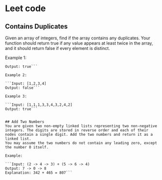 
# Leet code 


## Contains Duplicates
Given an array of integers, find if the array contains any duplicates.
Your function should return true if any value appears at least twice in the array, and it should return false if every element is distinct.

Example 1:

```Input: [1,2,3,1]
Output: true```

Example 2:

```Input: [1,2,3,4]
Output: false```

Example 3:

```Input: [1,1,1,3,3,4,3,2,4,2]
Output: true```


## Add Two Numbers
You are given two non-empty linked lists representing two non-negative integers. The digits are stored in reverse order and each of their nodes contain a single digit. Add the two numbers and return it as a linked list.
You may assume the two numbers do not contain any leading zero, except the number 0 itself.

Example:

```Input: (2 -> 4 -> 3) + (5 -> 6 -> 4)
Output: 7 -> 0 -> 8
Explanation: 342 + 465 = 807```